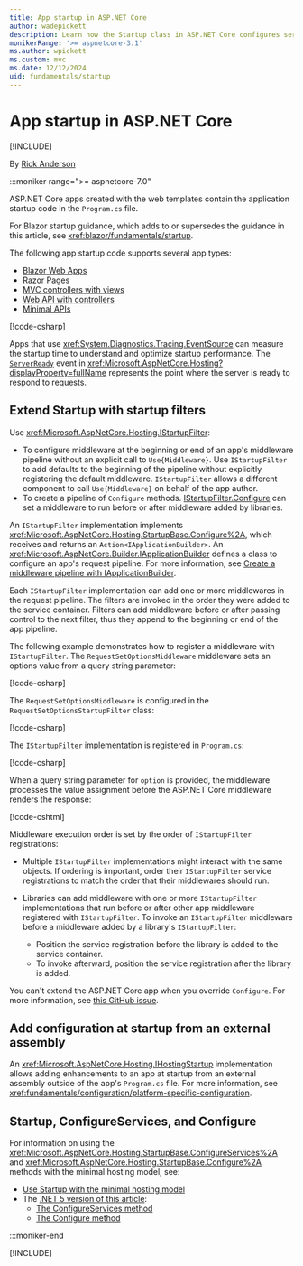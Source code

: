 ```yaml
---
title: App startup in ASP.NET Core
author: wadepickett
description: Learn how the Startup class in ASP.NET Core configures services and the app's request pipeline.
monikerRange: '>= aspnetcore-3.1'
ms.author: wpickett
ms.custom: mvc
ms.date: 12/12/2024
uid: fundamentals/startup
---
```

# App startup in ASP.NET Core

[!INCLUDE[](~/includes/not-latest-version.md)]

By [Rick Anderson](https://twitter.com/RickAndMSFT)

:::moniker range=">= aspnetcore-7.0"

ASP.NET Core apps created with the web templates contain the application startup code in the `Program.cs` file.

For Blazor startup guidance, which adds to or supersedes the guidance in this article, see <xref:blazor/fundamentals/startup>.

The following app startup code supports several app types:

* [Blazor Web Apps](xref:blazor/index)
* [Razor Pages](xref:tutorials/razor-pages/razor-pages-start)
* [MVC controllers with views](xref:tutorials/first-mvc-app/start-mvc)
* [Web API with controllers](xref:tutorials/first-web-api)
* [Minimal APIs](xref:tutorials/min-web-api)

[!code-csharp[](~/fundamentals/startup/9.0_samples/WebAll/Program.cs?name=snippet)]

Apps that use <xref:System.Diagnostics.Tracing.EventSource> can measure the startup time to understand and optimize startup performance. The <!--keep-->[`ServerReady`](https://source.dot.net/#Microsoft.AspNetCore.Hosting/Internal/HostingEventSource.cs,76) event in <xref:Microsoft.AspNetCore.Hosting?displayProperty=fullName> represents the point where the server is ready to respond to requests.

 <a name="IStartupFilter"></a>

## Extend Startup with startup filters

Use <xref:Microsoft.AspNetCore.Hosting.IStartupFilter>:

* To configure middleware at the beginning or end of an app's middleware pipeline without an explicit call to `Use{Middleware}`. Use `IStartupFilter` to add defaults to the beginning of the pipeline without explicitly registering the default middleware. `IStartupFilter` allows a different component to call `Use{Middleware}` on behalf of the app author.
* To create a pipeline of `Configure` methods. [IStartupFilter.Configure](xref:Microsoft.AspNetCore.Hosting.IStartupFilter.Configure%2A) can set a middleware to run before or after middleware added by libraries.

An `IStartupFilter` implementation implements <xref:Microsoft.AspNetCore.Hosting.StartupBase.Configure%2A>, which receives and returns an `Action<IApplicationBuilder>`. An <xref:Microsoft.AspNetCore.Builder.IApplicationBuilder> defines a class to configure an app's request pipeline. For more information, see [Create a middleware pipeline with IApplicationBuilder](xref:fundamentals/middleware/index#create-a-middleware-pipeline-with-iapplicationbuilder).

Each `IStartupFilter` implementation can add one or more middlewares in the request pipeline. The filters are invoked in the order they were added to the service container. Filters can add middleware before or after passing control to the next filter, thus they append to the beginning or end of the app pipeline.

The following example demonstrates how to register a middleware with `IStartupFilter`. The `RequestSetOptionsMiddleware` middleware sets an options value from a query string parameter:

[!code-csharp[](~/fundamentals/startup/7/WebStartup/Middleware/RequestSetOptionsMiddleware.cs?name=snippet1)]

The `RequestSetOptionsMiddleware` is configured in the `RequestSetOptionsStartupFilter` class:

[!code-csharp[](~/fundamentals/startup/7/WebStartup/Middleware/RequestSetOptionsStartupFilter.cs?name=snippet1&highlight=7)]

The `IStartupFilter` implementation is registered in `Program.cs`:

[!code-csharp[](~/fundamentals/startup/7/WebStartup/Program.cs?highlight=6-7)]

When a query string parameter for `option` is provided, the middleware processes the value assignment before the ASP.NET Core middleware renders the response:

[!code-cshtml[](~/fundamentals/startup/7/WebStartup/Pages/Privacy.cshtml?highlight=9)]

Middleware execution order is set by the order of `IStartupFilter` registrations:

* Multiple `IStartupFilter` implementations might interact with the same objects. If ordering is important, order their `IStartupFilter` service registrations to match the order that their middlewares should run.
* Libraries can add middleware with one or more `IStartupFilter` implementations that run before or after other app middleware registered with `IStartupFilter`. To invoke an `IStartupFilter` middleware before a middleware added by a library's `IStartupFilter`:

  * Position the service registration before the library is added to the service container.
  * To invoke afterward, position the service registration after the library is added.

You can't extend the ASP.NET Core app when you override `Configure`. For more information, see [this GitHub issue](https://github.com/dotnet/aspnetcore/issues/45372).

## Add configuration at startup from an external assembly

An <xref:Microsoft.AspNetCore.Hosting.IHostingStartup> implementation allows adding enhancements to an app at startup from an external assembly outside of the app's `Program.cs` file. For more information, see <xref:fundamentals/configuration/platform-specific-configuration>.

## Startup, ConfigureServices, and Configure

For information on using the <xref:Microsoft.AspNetCore.Hosting.StartupBase.ConfigureServices%2A> and <xref:Microsoft.AspNetCore.Hosting.StartupBase.Configure%2A> methods with the minimal hosting model, see:

* [Use Startup with the minimal hosting model](xref:migration/50-to-60#smhm)
* The [.NET 5 version of this article](?view=aspnetcore-5.0&preserve-view=true#the-startup-class):
  * [The ConfigureServices method](?view=aspnetcore-5.0&preserve-view=true#the-configureservices-method)
  * [The Configure method](?view=aspnetcore-5.0&preserve-view=true#the-configure-method)

:::moniker-end

[!INCLUDE[](~/fundamentals/startup/includes/startup56.md)]
